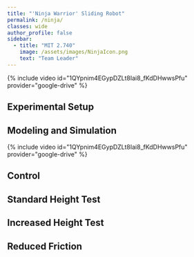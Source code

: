 ```yaml
---
title: "'Ninja Warrior' Sliding Robot"
permalink: /ninja/
classes: wide
author_profile: false
sidebar:
  - title: "MIT 2.740"
    image: /assets/images/NinjaIcon.png
    text: "Team Leader"
---
```


{% include video id="1QYpnim4EGypDZLt8Iai8_fKdDHwwsPfu" provider="google-drive" %}

## Experimental Setup

## Modeling and Simulation

{% include video id="1QYpnim4EGypDZLt8Iai8_fKdDHwwsPfu" provider="google-drive" %}

## Control 

## Standard Height Test

## Increased Height Test

## Reduced Friction